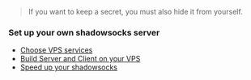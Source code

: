 > If you want to keep a secret, you must also hide it from yourself.
### Set up your own shadowsocks server
- [Choose VPS services](./1_VPS.md)
- [Build Server and Client on your VPS](./2_Build.md)
- [Speed up your shadowsocks](./3_Speedup.md)